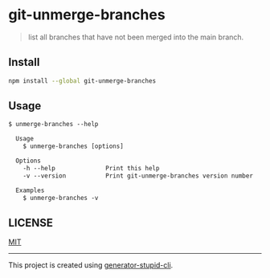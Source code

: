 # git-unmerge-branches

> list all branches that have not been merged into the main branch.

## Install

```bash
npm install --global git-unmerge-branches
```

## Usage

```txt
$ unmerge-branches --help

  Usage
    $ unmerge-branches [options]

  Options
    -h --help              Print this help
    -v --version           Print git-unmerge-branches version number

  Examples
    $ unmerge-branches -v
```

## LICENSE

[MIT](https://github.com/yyz945947732/git-unmerge-branches/blob/master/LICENSE)

---

This project is created using [generator-stupid-cli](https://github.com/yyz945947732/generator-stupid-cli).
